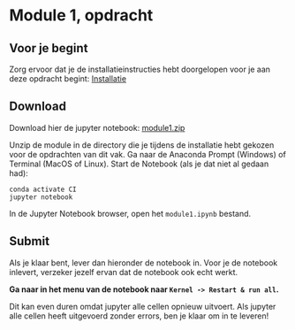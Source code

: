 # Module 1, opdracht

## Voor je begint

Zorg ervoor dat je de installatieinstructies hebt doorgelopen voor je aan deze opdracht begint:  [Installatie](/install)

## Download

Download hier de jupyter notebook: [module1.zip](module1.zip)

Unzip de module in de directory die je tijdens de installatie hebt gekozen voor de opdrachten van dit vak. Ga naar de Anaconda Prompt (Windows) of Terminal (MacOS of Linux). Start de Notebook (als je dat niet al gedaan had):

    conda activate CI
    jupyter notebook

In de Jupyter Notebook browser, open het `module1.ipynb` bestand.

## Submit

Als je klaar bent, lever dan hieronder de notebook in. Voor je de notebook inlevert, verzeker jezelf ervan dat de notebook ook echt werkt.

**Ga naar in het menu van de notebook naar `Kernel -> Restart & run all`.**

Dit kan even duren omdat jupyter alle cellen opnieuw uitvoert. Als jupyter alle cellen heeft uitgevoerd zonder errors, ben je klaar om in te leveren!
